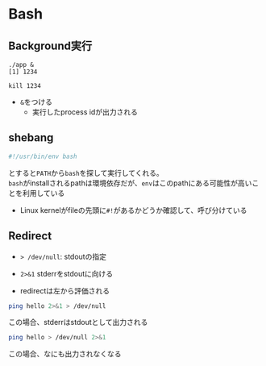# Bash

## Background実行

```shell
./app &
[1] 1234

kill 1234
```

* `&`をつける
  * 実行したprocess idが出力される

## shebang

```sh
#!/usr/bin/env bash
```

とすると`PATH`から`bash`を探して実行してくれる。  
`bash`がinstallされるpathは環境依存だが、`env`はこのpathにある可能性が高いことを利用している

* Linux kernelがfileの先頭に`#!`があるかどうか確認して、呼び分けている

## Redirect

* `> /dev/null`: stdoutの指定
* `2>&1` stderrをstdoutに向ける

* redirectは左から評価される

```sh
ping hello 2>&1 > /dev/null
```

この場合、stderrはstdoutとして出力される

```sh
ping hello > /dev/null 2>&1
```

この場合、なにも出力されなくなる
